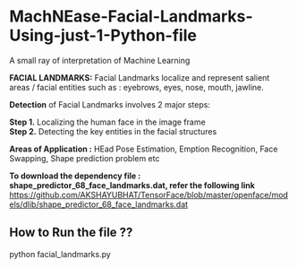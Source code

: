 # MachNEase-Facial-Landmarks-Using-just-1-Python-file
A small ray of interpretation of Machine Learning 

**FACIAL LANDMARKS:**
Facial Landmarks localize and represent salient areas / facial entities such as : eyebrows, eyes, nose, mouth, jawline. 

**Detection** of Facial Landmarks involves 2 major steps:

**Step 1.** Localizing the human face in the image frame <br/>
**Step 2.** Detecting the key entities in the facial structures

**Areas of Application :** HEad Pose Estimation, Emption Recognition, Face Swapping, Shape prediction problem etc

**To download the dependency file : shape_predictor_68_face_landmarks.dat, refer the following link**<br/> https://github.com/AKSHAYUBHAT/TensorFace/blob/master/openface/models/dlib/shape_predictor_68_face_landmarks.dat

## How to Run the file ?? 
python facial_landmarks.py
